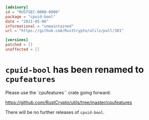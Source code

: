 ```toml
[advisory]
id = "RUSTSEC-0000-0000"
package = "cpuid-bool"
date = "2021-05-06"
informational = "unmaintained"
url = "https://github.com/RustCrypto/utils/pull/381"

[versions]
patched = []
unaffected = []
```

# `cpuid-bool` has been renamed to `cpufeatures`

Please use the `cpufeatures`` crate going forward:

<https://github.com/RustCrypto/utils/tree/master/cpufeatures>

There will be no further releases of `cpuid-bool`.
